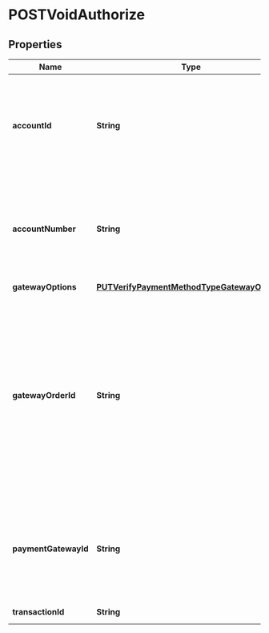 

# POSTVoidAuthorize


## Properties

| Name | Type | Description | Notes |
|------------ | ------------- | ------------- | -------------|
|**accountId** | **String** | The ID of the customer account. This field is generally required, but is optional if you are using the Ingenico ePayments gateway. |  [optional] |
|**accountNumber** | **String** | The number of the customer account. This field is generally required, but is optional if you are using the Ingenico ePayments gateway. |  [optional] |
|**gatewayOptions** | [**PUTVerifyPaymentMethodTypeGatewayOptions**](PUTVerifyPaymentMethodTypeGatewayOptions.md) |  |  [optional] |
|**gatewayOrderId** | **String** | The order ID for the specific gateway.  The specified order ID will be used in transaction authorization. If you specify an empty value for this field, Zuora will generate an ID and you will have to associate this ID with your order ID by yourself if needed. It is recommended to specify an ID for this field.  |  |
|**paymentGatewayId** | **String** | The ID of the payment gateway instance. This field is required if you do not specify the &#x60;accountId&#x60; and &#x60;accountNumber&#x60; fields. |  [optional] |
|**transactionId** | **String** | The ID of the transaction. |  |



